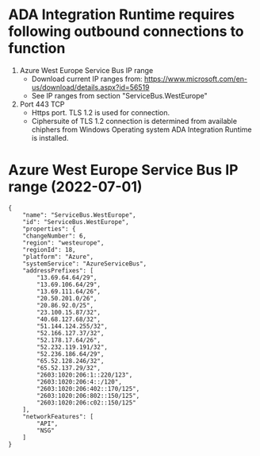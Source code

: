 # ADA Integration Runtime requires following outbound connections to function
1. Azure West Europe Service Bus IP range
   - Download current IP ranges from: https://www.microsoft.com/en-us/download/details.aspx?id=56519
   - See IP ranges from section "ServiceBus.WestEurope"
2. Port 443 TCP
   - Https port. TLS 1.2 is used for connection.
   - Ciphersuite of TLS 1.2 connection is determined from available chiphers from Windows Operating system ADA Integration Runtime is installed.

# Azure West Europe Service Bus IP range (2022-07-01)
```
{
    "name": "ServiceBus.WestEurope",
    "id": "ServiceBus.WestEurope",
    "properties": {
    "changeNumber": 6,
    "region": "westeurope",
    "regionId": 18,
    "platform": "Azure",
    "systemService": "AzureServiceBus",
    "addressPrefixes": [
        "13.69.64.64/29",
        "13.69.106.64/29",
        "13.69.111.64/26",
        "20.50.201.0/26",
        "20.86.92.0/25",
        "23.100.15.87/32",
        "40.68.127.68/32",
        "51.144.124.255/32",
        "52.166.127.37/32",
        "52.178.17.64/26",
        "52.232.119.191/32",
        "52.236.186.64/29",
        "65.52.128.246/32",
        "65.52.137.29/32",
        "2603:1020:206:1::220/123",
        "2603:1020:206:4::/120",
        "2603:1020:206:402::170/125",
        "2603:1020:206:802::150/125",
        "2603:1020:206:c02::150/125"
    ],
    "networkFeatures": [
        "API",
        "NSG"
    ]
}
```
